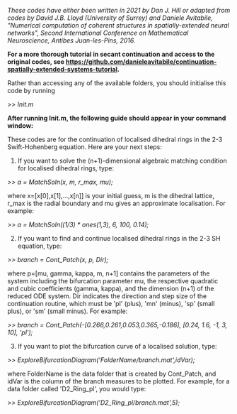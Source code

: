 *These codes have either been written in 2021 by Dan J. Hill or adapted from codes by David J.B. Lloyd (University of Surrey) and Daniele Avitabile, "Numerical computation of coherent structures in spatially-extended neural networks", Second International Conference on Mathematical Neuroscience, Antibes Juan-les-Pins, 2016.*

**For a more thorough tutorial in secant continuation and access to the original codes, see https://github.com/danieleavitabile/continuation-spatially-extended-systems-tutorial.**

Rather than accessing any of the available folders, you should initialise this code by running

*>> Init.m*


**After running Init.m, the following guide should appear in your command window:**

These codes are for the continuation of localised dihedral rings in the 2-3 Swift-Hohenberg equation.
Here are your next steps:

1. If you want to solve the (n+1)-dimensional algebraic matching condition for localised dihedral
   rings, type:
 
*>> a = MatchSoln(x, m, r_max, mu);*
 
   where x=[x[0],x[1],...,x[n]] is your initial guess, m is the dihedral lattice,
   r_max is the radial boundary and mu gives an approximate localisation. For example:
 
*>> a = MatchSoln((1/3) * ones(1,3), 6, 100, 0.14);*
 
2. If you want to find and continue localised dihedral rings in the 2-3 SH equation, type:
 
*>> branch = Cont_Patch(x, p, Dir);*
 
   where p=[mu, gamma, kappa, m, n+1] contains the parameters of the system including the bifurcation
   parameter mu, the respective quadratic and cubic coefficients (gamma, kappa), and the dimension 
   (n+1) of the reduced ODE system. Dir indicates the direction and step size of the continuation
   routine, which must be 'pl' (plus), 'mn' (minus), 'sp' (small plus), or 'sm' (small minus).
   For example:
 
*>> branch = Cont_Patch(-[0.266,0.261,0.053,0.365,-0.186], [0.24, 1.6, -1, 3, 10], 'pl');*
 
3. If you want to plot the bifurcation curve of a localised solution, type:
 
*>> ExploreBifurcationDiagram('FolderName/branch.mat',idVar);*
 
   where FolderName is the data folder that is created by Cont_Patch, and idVar is the column of the
   branch measures to be plotted. For example, for a data folder called 'D2_Ring_pl', you would type:
 
*>> ExploreBifurcationDiagram('D2_Ring_pl/branch.mat',5);*
 
